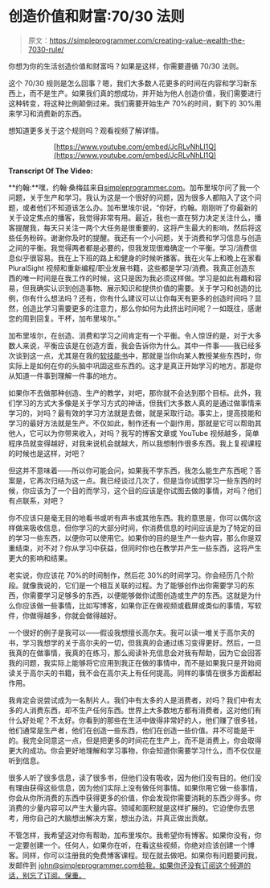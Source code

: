 # 创造价值和财富:70/30 法则

> 原文：<https://simpleprogrammer.com/creating-value-wealth-the-7030-rule/>

你想为你的生活创造价值和财富吗？如果是这样，你需要遵循 70/30 法则。

这个 70/30 规则是怎么回事？嗯，我们大多数人花更多的时间在内容和学习新东西上，而不是生产。如果我们真的想成功，并开始为他人创造价值，我们需要进行这种转变，将这种比例颠倒过来。我们需要开始生产 70%的时间，剩下的 30%用来学习和消费新的东西。

想知道更多关于这个规则吗？观看视频了解详情。

<center>

[https://www.youtube.com/embed/JcRLvNhLI1Q](https://www.youtube.com/embed/JcRLvNhLI1Q)

</center>

**Transcript Of The Video:**

**约翰:**嘿，约翰·桑梅兹来自[simpleprogrammer.com](https://simpleprogrammer.com)。加布里埃尔问了我一个问题，关于生产和学习。我认为这是一个很好的问题，因为很多人都陷入了这个问题，或者他们不知道该怎么办。加布里埃尔说，“你好，约翰。刚刚听了你最新的关于设定焦点的播客，我觉得非常有用。最近，我也一直在努力决定关注什么，播客提醒我，每天只关注一两个大任务是很重要的，这将产生最大的影响，然后将这些任务粉碎。谢谢你及时的提醒。我还有一个小问题，关于消费和学习信息与创造之间的平衡。我觉得两者都是必要的，但我发现很难确定一个平衡。学习/消费信息似乎很容易。我在上下班的路上和健身的时候听播客。我在火车上和晚上在家看 PluralSight 视频和重新编程/职业发展书籍，这些都是学习/消费。我真正创造东西的唯一时间是在我工作的时候，这只是因为我必须这样做。学习是如此有趣和容易，但我确实认识到创造事物、展示知识和提供价值的需要。关于学习和创造的比例，你有什么想法吗？还有，你有什么建议可以让你每天有更多的创造时间吗？显然，创造比学习需要更多的注意力，那么你如何为此挤出时间呢？一如既往，感谢您的周到回复。干杯，加布里埃尔。”

加布里埃尔，在创造、消费和学习之间肯定有一个平衡。令人惊讶的是，对于大多数人来说，平衡应该是在创造方面，我会告诉你为什么。其中一件事——我已经多次谈到这一点，尤其是在我的[软技能书](https://simpleprogrammer.com/softskills)中，那就是当你向某人教授某些东西时，你实际上是如何在你的头脑中巩固这些东西的。这才是真正开始学习的地方。那是你从知道一件事到理解一件事的地方。

如果你不去做那种创造、生产的教学，对吧，那你就不会达到那个目标。此外，我们学习的方式大多像是关于学习方式的神话，但我们大多数人真的是通过做事情来学习的，对吗？最有效的学习方法就是去做，就是采取行动。事实上，提高技能和学习的最好方法就是生产。不仅如此，制作还有一个副作用，那就是它可以帮助其他人，它可以为你带来收入，对吗？我写的博客文章或 YouTube 视频越多，简单程序员就变得越好，对我来说机会就越大，所以我想制作很多东西。我上复视课程的时候也是这样，对吧？

但这并不意味着——所以你可能会问，如果我不学东西，我怎么能生产东西呢？答案是，它再次归结为这一点。我已经谈过几次了，但是当你试图学习一些东西的时候，你应该为了一个目的而学习，这个目的应该是你试图去做的事情，对吗？他们有点联系，对吧？

你不应该只是毫无目的地看书或听有声书或其他东西。我的意思是，你可以偶尔这样做来吸收信息，但你学习的大部分时间，你消费信息的时间应该是为了特定的目的学习一些东西，以便你可以使用它。如果你的目的是生产一些内容，那么你是双重结束，对不对？你从学习中获益，但同时你也在教学并产生一些东西，这将产生更大的影响和结果。

老实说，你应该花 70%的时间制作，然后花 30%的时间学习。你会经历几个阶段。就像我说的，它们是一个相互关联的过程。为了能够创作出你需要学习的东西，你需要学习足够多的东西，以便能够做你试图创造或生产的东西。这就是为什么你应该做一些事情，比如写博客，如果你正在做视频或截屏或类似的事情，写软件，你做得越多，你就会做得越好。

一个很好的例子是我可以——假设我想擅长高尔夫。我可以读一堆关于高尔夫的书，学习我想学的关于高尔夫的一切，但我真的会通过练习变得更好。然后，一旦我真的在做事情，我真的在练习，那么阅读补充信息会对我有帮助，因为它会回答我的问题，我实际上能够将它应用到我正在做的事情中，而不是如果我只是开始阅读关于高尔夫的书籍，我不会在高尔夫上有任何提高。同样的事情在很多方面都起作用。

我肯定会说尝试成为一名制片人。我们中有太多的人是消费者，对吗？我们中有太多的人消费东西，却不生产任何东西。世界上大多数地方都有消费者，这对他们有什么好处呢？不太好。你看到的那些在生活中做得非常好的人，他们赚了很多钱，他们通常是生产者，他们在创造一些东西，他们在创造一些价值。井不可能是干的。我完全同意这一点，但是把更多的时间花在生产上，而不是消费上，你会取得更大的成功。你会更好地理解和学习事物，你会知道你需要学习什么，而不仅仅是听到信息。

很多人听了很多信息，读了很多书，但他们没有吸收，因为他们没有目的。他们没有理由获得这些信息，因为他们实际上没有做任何事情。如果你用它做一些事情，你会从你所消费的东西中获得更多的价值，你会发现你需要消耗的东西少得多。你消费的少量内容可以产生大量内容。领域和面积就是这样扩展的。它迫使你去思考，用你自己的大脑想出解决方案，想出办法，并真正做出贡献。

不管怎样，我希望这对你有帮助，加布里埃尔。我希望你有博客。如果你没有，你一定要创建一个。任何人，如果你在听，在看这些视频，你绝对应该创建一个博客。同样，你可以注册我的免费博客课程。现在就去做吧。如果你有问题要问我，发邮件到 john@simpleprogrammer.com[给我，如果你还没有订阅这个频道的话，别忘了订阅。保重。](mailto:john@simpleprogrammer.com)